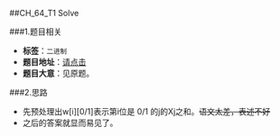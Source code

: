 ##CH_64_T1 Solve

###1.题目相关
* **标签**：`二进制`
* **题目地址**：[请点击](http://ch.ezoj.tk/contest/CH%20Round%20%2364%20-%20MFOI%E6%9D%AF%E6%B0%B4%E9%A2%98%E6%AC%A2%E4%B9%90%E8%B5%9B%20day1/Solve)
* **题目大意**：见原题。

###2.思路
* 先预处理出w[i][0/1]表示第i位是 0/1 的j的Xj之和。~~语文太差，表述不好~~
* 之后的答案就显而易见了。
